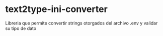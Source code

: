 # text2type-ini-converter

Libreria que permite convertir strings otorgados del archivo .env y validar su tipo de dato
